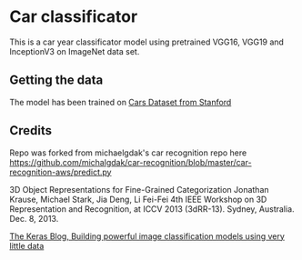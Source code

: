 # Car classificator
This is a car year classificator model using pretrained VGG16, VGG19 and InceptionV3 on ImageNet data set.

## Getting the data
The model has been trained on [Cars Dataset from Stanford](http://ai.stanford.edu/~jkrause/cars/car_dataset.html)

## Credits
Repo was forked from michaelgdak's car recognition repo here https://github.com/michalgdak/car-recognition/blob/master/car-recognition-aws/predict.py

3D Object Representations for Fine-Grained Categorization
Jonathan Krause, Michael Stark, Jia Deng, Li Fei-Fei
4th IEEE Workshop on 3D Representation and Recognition, at ICCV 2013 (3dRR-13). Sydney, Australia. Dec. 8, 2013.

[The Keras Blog, Building powerful image classification models using very little data](https://blog.keras.io/building-powerful-image-classification-models-using-very-little-data.html)
